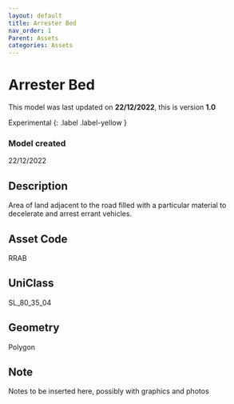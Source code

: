 ```yaml
---
layout: default
title: Arrester Bed
nav_order: 1
Parent: Assets
categories: Assets
---
```


# Arrester Bed
This model was last updated on **22/12/2022**, this is version **1.0**

Experimental
{: .label .label-yellow }

### Model created
22/12/2022

## Description
Area of land adjacent to the
road filled with a particular
material to decelerate and
arrest errant vehicles.

## Asset Code
RRAB

## UniClass
SL_80_35_04

## Geometry
Polygon

## Note
Notes to be inserted here, possibly with graphics and photos